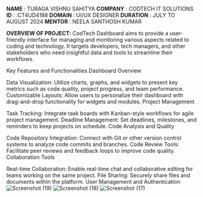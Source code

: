 **NAME** : TURAGA VISHNU SAHITYA
**COMPANY** : CODTECH IT SOLUTIONS
**ID** : :CT4UD4188
**DOMAIN** : UI/UX DESIGNER
**DURATION** : JULY TO AUGUST 2024
**MENTOR** : NEELA SANTHOSH KUMAR

**OVERVIEW OF PROJECT:**
CodTech Dashboard aims to provide a user-friendly interface for managing and monitoring various aspects related to coding and technology. It targets developers, tech managers, and other stakeholders who need insightful data and tools to streamline their workflows.

Key Features and Functionalities
Dashboard Overview

Data Visualization: Utilize charts, graphs, and widgets to present key metrics such as code quality, project progress, and team performance.
Customizable Layouts: Allow users to personalize their dashboard with drag-and-drop functionality for widgets and modules.
Project Management

Task Tracking: Integrate task boards with Kanban-style workflows for agile project management.
Deadline Management: Set deadlines, milestones, and reminders to keep projects on schedule.
Code Analysis and Quality

Code Repository Integration: Connect with Git or other version control systems to analyze code commits and branches.
Code Review Tools: Facilitate peer reviews and feedback loops to improve code quality.
Collaboration Tools

Real-time Collaboration: Enable real-time chat and collaborative editing for teams working on the same project.
File Sharing: Securely share files and documents within the platform.
User Management and Authentication
![Screenshot (19)](https://github.com/user-attachments/assets/4e52a94c-ed81-48e9-ad09-e722db9c71f8)
![Screenshot (18)](https://github.com/user-attachments/assets/61d7048d-8242-4bd7-9758-c096ffe00e47)
![Screenshot (17)](https://github.com/user-attachments/assets/f1b78149-0b17-4967-91a2-b2d6f0c9df98)


